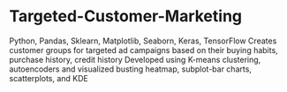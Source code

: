 # Targeted-Customer-Marketing
Python, Pandas, Sklearn, Matplotlib, Seaborn, Keras, TensorFlow Creates customer groups for targeted ad campaigns based on their buying habits, purchase history, credit history Developed using K-means clustering, autoencoders and visualized busting heatmap, subplot-bar charts, scatterplots, and KDE
